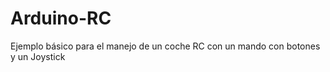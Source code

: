 Arduino-RC
==========

Ejemplo básico para el manejo de un coche RC con un mando con botones y un Joystick
